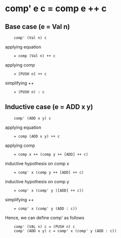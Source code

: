 # comp' e c = comp e ++ c
## Base case (e = Val n)
		comp' (Val n) c 

applying equation
		
		= comp (Val n) ++ c

applying comp
		
		= [PUSH n] ++ c

simplifying ++
		
		= (PUSH n) : c

## Inductive case (e = ADD x y)
		comp' (ADD x y) c

applying equation
		
		= comp (ADD x y) ++ c

applying comp
		
		= comp x ++ (comp y ++ [ADD] ++ c)

inductive hypothesis on comp x
		
		= comp' x (comp y ++ [ADD] ++ c)

inductive hypothesis on comp y
		
		= comp' x (comp' y ([ADD] ++ c))

simplifying ++
		
		= comp' x (comp' y (ADD : c))

Hence, we can define comp' as follows

		comp' (VAL n) c = (PUSH n) c
		comp' (ADD x y) c = comp' x (comp' y (ADD : c))
